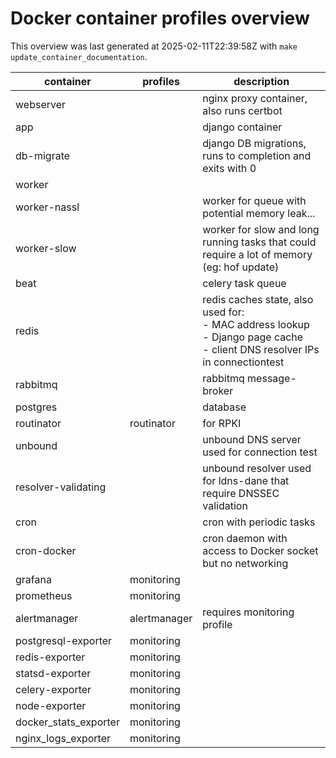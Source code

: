 # Docker container profiles overview

This overview was last generated at 2025-02-11T22:39:58Z with `make update_container_documentation`.


| container             | profiles     | description                                                                                                                      |
|-----------------------|--------------|----------------------------------------------------------------------------------------------------------------------------------|
| webserver             |              | nginx proxy container, also runs certbot                                                                                         |
| app                   |              | django container                                                                                                                 |
| db-migrate            |              | django DB migrations, runs to completion and exits with 0                                                                        |
| worker                |              |                                                                                                                                  |
| worker-nassl          |              | worker for queue with potential memory leak...                                                                                   |
| worker-slow           |              | worker for slow and long running tasks that could require a lot of memory (eg: hof update)                                       |
| beat                  |              | celery task queue                                                                                                                |
| redis                 |              | redis caches state, also used for:<br>- MAC address lookup<br>- Django page cache<br>- client DNS resolver IPs in connectiontest |
| rabbitmq              |              | rabbitmq message-broker                                                                                                          |
| postgres              |              | database                                                                                                                         |
| routinator            | routinator   | for RPKI                                                                                                                         |
| unbound               |              | unbound DNS server used for connection test                                                                                      |
| resolver-validating   |              | unbound resolver used for ldns-dane that require DNSSEC validation                                                               |
| cron                  |              | cron with periodic tasks                                                                                                         |
| cron-docker           |              | cron daemon with access to Docker socket but no networking                                                                       |
| grafana               | monitoring   |                                                                                                                                  |
| prometheus            | monitoring   |                                                                                                                                  |
| alertmanager          | alertmanager | requires monitoring profile                                                                                                      |
| postgresql-exporter   | monitoring   |                                                                                                                                  |
| redis-exporter        | monitoring   |                                                                                                                                  |
| statsd-exporter       | monitoring   |                                                                                                                                  |
| celery-exporter       | monitoring   |                                                                                                                                  |
| node-exporter         | monitoring   |                                                                                                                                  |
| docker_stats_exporter | monitoring   |                                                                                                                                  |
| nginx_logs_exporter   | monitoring   |                                                                                                                                  |
